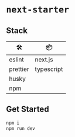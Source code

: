 # `next-starter`

## Stack

| 🛠        | 📦         |
| -------- | ---------- |
| eslint   | next.js    |
| prettier | typescript |
| husky    |            |
| npm      |            |

## Get Started

```bash
npm i
npm run dev
```
